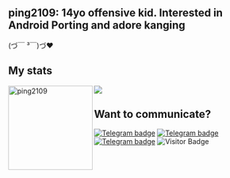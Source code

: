 ## ping2109: 14yo offensive kid. Interested in Android Porting and adore kanging </br> 
(づ￣ ³￣)づ❤


## My stats

<div>
<img height="170" align="left" src="https://github-readme-stats.vercel.app/api?username=ping2109&&show_icons=true&theme=react" alt="ping2109" />
<img src="https://github-readme-stats.vercel.app/api/top-langs/?username=ping2109&&layout=compact&theme=react&langs_count=6" />
</div>

## Want to communicate?
[![Telegram badge](https://img.shields.io/badge/ping2109-30302f?style=flat&logo=telegram)](https://t.me/pingmado)
[![Telegram badge](https://img.shields.io/badge/alt-30302f?style=flat&logo=telegram)](https://telegram.me/MidoriyaIsTheLoveOfMyLife)
[![Telegram badge](https://img.shields.io/badge/Builds_channel-30302f?style=flat&logo=telegram)](https://telegram.me/ping2109builds)
![Visitor Badge](https://visitor-badge.laobi.icu/badge?page_id=ping2109)<img align="left"/> <br>
